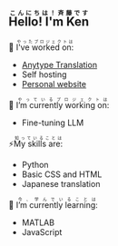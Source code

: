 ## <ruby>Hello! I'm Ken<rp>（</rp><rt>こんにちは！斉藤です</rt><rp>）</rp></ruby>


💬 <ruby>I've worked on:<rp>（</rp><rt>やったプロジェクトは</rt><rp>）</rp></ruby>
- [Anytype Translation](https://github.com/anyproto/contributors)
- Self hosting
- [Personal website](https://psyaito.github.io/index.html)


🔭 <ruby>I’m currently working on:<rp>（</rp><rt>やっているプロジェクトは</rt><rp>）</rp></ruby>
- Fine-tuning LLM


⚡<ruby>My skills are:<rp>（</rp><rt>知っていることは</rt><rp>）</rp></ruby>
- Python
- Basic CSS and HTML
- Japanese translation


🌱 <ruby>I’m currently learning:<rp>（</rp><rt>今、学んでいることは</rt><rp>）</rp></ruby>
- MATLAB
- JavaScript

